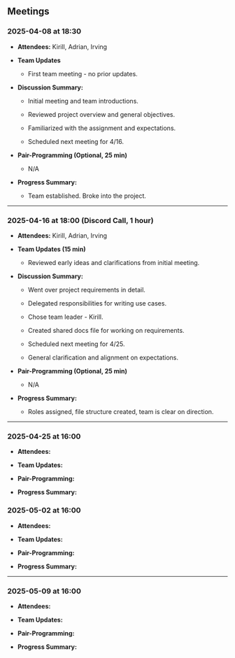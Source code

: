 ## Meetings

### 2025-04-08 at 18:30

- **Attendees:** Kirill, Adrian, Irving

- **Team Updates**

    - First team meeting - no prior updates.

- **Discussion Summary:**

    - Initial meeting and team introductions.

    - Reviewed project overview and general objectives.

    - Familiarized with the assignment and expectations.

    - Scheduled next meeting for 4/16.

- **Pair-Programming (Optional, 25 min)**

    - N/A

- **Progress Summary:**

    - Team established. Broke into the project.

---

### 2025-04-16 at 18:00 (Discord Call, 1 hour)

- **Attendees:** Kirill, Adrian, Irving

- **Team Updates (15 min)**

    - Reviewed early ideas and clarifications from initial meeting.

- **Discussion Summary:**

    - Went over project requirements in detail.

    - Delegated responsibilities for writing use cases.

    - Chose team leader - Kirill.

    - Created shared docs file for working on requirements.

    - Scheduled next meeting for 4/25.

    - General clarification and alignment on expectations.

- **Pair-Programming (Optional, 25 min)**

    - N/A

- **Progress Summary:**

    - Roles assigned, file structure created, team is clear on direction.

---

### 2025-04-25 at 16:00

- **Attendees:**

- **Team Updates:**

- **Pair-Programming:**

- **Progress Summary:**

### 2025-05-02 at 16:00

- **Attendees:**

- **Team Updates:**

- **Pair-Programming:**

- **Progress Summary:**

---

### 2025-05-09 at 16:00

- **Attendees:**

- **Team Updates:**

- **Pair-Programming:**

- **Progress Summary:**

